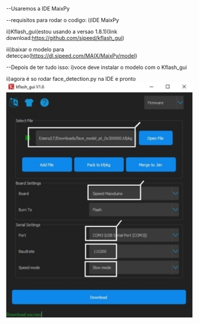 --Usaremos a IDE MaixPy


--requisitos para rodar o codigo:
  i)IDE MaixPy
  
  ii)Kflash_gui(estou usando a versao 1.8.1)(link download:https://github.com/sipeed/kflash_gui)
  
  iii)baixar o modelo para detecçao(https://dl.sipeed.com/MAIX/MaixPy/model)


--Depois de ter tudo isso:
  i)voce deve instalar o modelo com o Kflash_gui



  ii)agora é so rodar face_detection.py na IDE e pronto
  <img src="13_3.jpg" width = '500px'>
